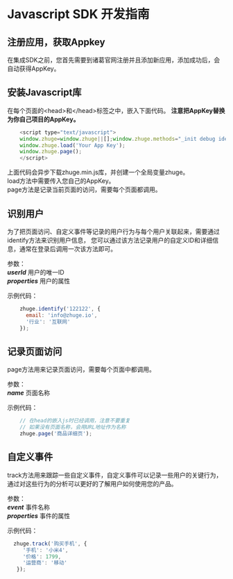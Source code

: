 # Javascript SDK 开发指南

## 注册应用，获取Appkey
在集成SDK之前，您首先需要到诸葛官网注册并且添加新应用，添加成功后，会自动获得AppKey。

## 安装Javascript库
在每个页面的&lt;head&gt;和&lt;/head&gt;标签之中，嵌入下面代码。
**注意把AppKey替换为你自己项目的AppKey。**

```js
    <script type="text/javascript">
    window.zhuge=window.zhuge||[];window.zhuge.methods="_init debug identify track trackLink trackForm page".split(" ");window.zhuge.factory=function(b){return function(){var a=Array.prototype.slice.call(arguments);a.unshift(b);window.zhuge.push(a);return window.zhuge}};for(var i=0;i<window.zhuge.methods.length;i++){var key=window.zhuge.methods[i];window.zhuge[key]=window.zhuge.factory(key)};window.zhuge.load=function(b){if(!document.getElementById("zhuge-js")){var a=document.createElement("script");a.type="text/javascript";a.id="zhuge-js";a.async=!0;a.src="https://zgsdk.37degree.com/zhuge-1.0.min.js";var c=document.getElementsByTagName("script")[0];c.parentNode.insertBefore(a,c);window.zhuge._init(b)}};
    window.zhuge.load('Your App Key');
    window.zhuge.page();
    </script>
```

上面代码会异步下载zhuge.min.js库，并创建一个全局变量zhuge。  
load方法中需要传入您自己的AppKey。  
page方法是记录当前页面的访问，需要每个页面都调用。  

## 识别用户
为了把页面访问、自定义事件等记录的用户行为与每个用户关联起来，需要通过identify方法来识别用户信息，
您可以通过该方法记录用户的自定义ID和详细信息，通常在登录后调用一次该方法即可。

参数：  
    ***userId*** 用户的唯一ID  
    ***properties*** 用户的属性

示例代码：

```js
    zhuge.identify('122122', {
      email: 'info@zhuge.io',
      '行业': '互联网'
    });
```

## 记录页面访问
page方法用来记录页面访问，需要每个页面中都调用。

参数：  
    ***name*** 页面名称  

示例代码： 

```js
    // 在head的嵌入js时已经调用，注意不要重复
    // 如果没有页面名称，会用URL地址作为名称
    zhuge.page('商品详细页');
```

## 自定义事件
track方法用来跟踪一些自定义事件，自定义事件可以记录一些用户的关键行为，
通过对这些行为的分析可以更好的了解用户如何使用您的产品。

参数：  
    ***event*** 事件名称  
    ***properties*** 事件的属性

示例代码：

 ```js
   zhuge.track('购买手机', {
      '手机': '小米4',
      '价格': 1799,
      '运营商': '移动'
    });
```
